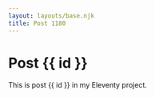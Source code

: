 ```yaml
---
layout: layouts/base.njk
title: Post 1180
---
```


# Post {{ id }}

This is post {{ id }} in my Eleventy project.
